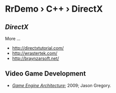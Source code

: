 # RrDemo › C++ › DirectX

## *DirectX*
More ...

- http://directxtutorial.com/
- http://wrastertek.com/
- http://braynzarsoft.net/

## Video Game Development
- [*Game Engine Architecture*](http://gameenginebook.com/); 2009; Jason Gregory.
